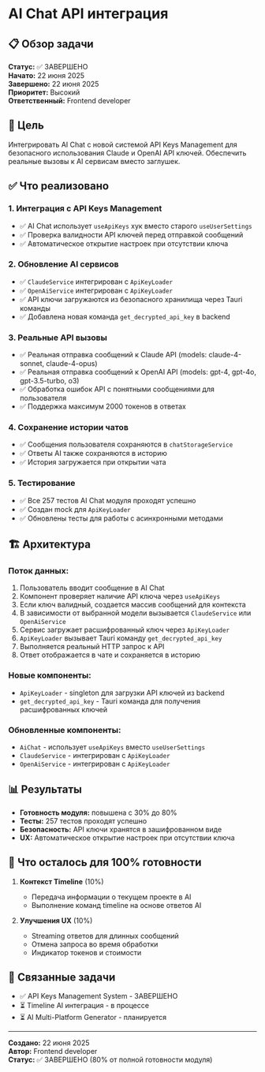 # AI Chat API интеграция

## 📋 Обзор задачи

**Статус:** ✅ ЗАВЕРШЕНО  
**Начато:** 22 июня 2025  
**Завершено:** 22 июня 2025  
**Приоритет:** Высокий  
**Ответственный:** Frontend developer

## 🎯 Цель

Интегрировать AI Chat с новой системой API Keys Management для безопасного использования Claude и OpenAI API ключей. Обеспечить реальные вызовы к AI сервисам вместо заглушек.

## ✅ Что реализовано

### 1. Интеграция с API Keys Management
- ✅ AI Chat использует `useApiKeys` хук вместо старого `useUserSettings`
- ✅ Проверка валидности API ключей перед отправкой сообщений
- ✅ Автоматическое открытие настроек при отсутствии ключа

### 2. Обновление AI сервисов
- ✅ `ClaudeService` интегрирован с `ApiKeyLoader`
- ✅ `OpenAiService` интегрирован с `ApiKeyLoader`
- ✅ API ключи загружаются из безопасного хранилища через Tauri команды
- ✅ Добавлена новая команда `get_decrypted_api_key` в backend

### 3. Реальные API вызовы
- ✅ Реальная отправка сообщений к Claude API (models: claude-4-sonnet, claude-4-opus)
- ✅ Реальная отправка сообщений к OpenAI API (models: gpt-4, gpt-4o, gpt-3.5-turbo, o3)
- ✅ Обработка ошибок API с понятными сообщениями для пользователя
- ✅ Поддержка максимум 2000 токенов в ответах

### 4. Сохранение истории чатов
- ✅ Сообщения пользователя сохраняются в `chatStorageService`
- ✅ Ответы AI также сохраняются в историю
- ✅ История загружается при открытии чата

### 5. Тестирование
- ✅ Все 257 тестов AI Chat модуля проходят успешно
- ✅ Создан mock для `ApiKeyLoader`
- ✅ Обновлены тесты для работы с асинхронными методами

## 🏗️ Архитектура

### Поток данных:
1. Пользователь вводит сообщение в AI Chat
2. Компонент проверяет наличие API ключа через `useApiKeys`
3. Если ключ валидный, создается массив сообщений для контекста
4. В зависимости от выбранной модели вызывается `ClaudeService` или `OpenAiService`
5. Сервис загружает расшифрованный ключ через `ApiKeyLoader`
6. `ApiKeyLoader` вызывает Tauri команду `get_decrypted_api_key`
7. Выполняется реальный HTTP запрос к API
8. Ответ отображается в чате и сохраняется в историю

### Новые компоненты:
- `ApiKeyLoader` - singleton для загрузки API ключей из backend
- `get_decrypted_api_key` - Tauri команда для получения расшифрованных ключей

### Обновленные компоненты:
- `AiChat` - использует `useApiKeys` вместо `useUserSettings`
- `ClaudeService` - интегрирован с `ApiKeyLoader`
- `OpenAiService` - интегрирован с `ApiKeyLoader`

## 📊 Результаты

- **Готовность модуля:** повышена с 30% до 80%
- **Тесты:** 257 тестов проходят успешно
- **Безопасность:** API ключи хранятся в зашифрованном виде
- **UX:** Автоматическое открытие настроек при отсутствии ключа

## 🚀 Что осталось для 100% готовности

1. **Контекст Timeline** (10%)
   - Передача информации о текущем проекте в AI
   - Выполнение команд timeline на основе ответов AI

2. **Улучшения UX** (10%)
   - Streaming ответов для длинных сообщений
   - Отмена запроса во время обработки
   - Индикатор токенов и стоимости

## 🔗 Связанные задачи

- ✅ API Keys Management System - ЗАВЕРШЕНО
- ⏳ Timeline AI интеграция - в процессе
- ⏳ AI Multi-Platform Generator - планируется

---

**Создано:** 22 июня 2025  
**Автор:** Frontend developer  
**Статус:** ✅ ЗАВЕРШЕНО (80% от полной готовности модуля)